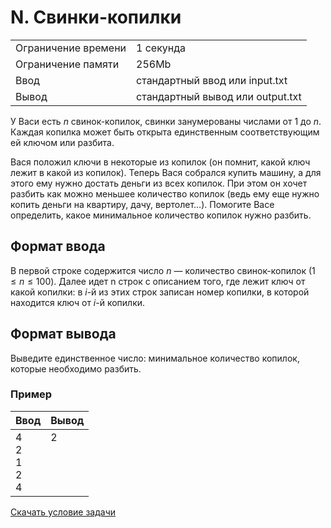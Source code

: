 # N. Свинки-копилки

<table>
    <tr>
        <td>Ограничение времени</td>
        <td>1 секунда</td>
    </tr>
    <tr>
        <td>Ограничение памяти</td>
        <td>256Mb</td>
    </tr>
    <tr>
        <td>Ввод</td>
        <td>стандартный ввод или input.txt</td>
    </tr>
    <tr>
        <td>Вывод</td>
        <td>стандартный вывод или output.txt</td>
    </tr>
</table>

У Васи есть $n$ свинок-копилок, свинки занумерованы числами от $1$ до $n$. Каждая копилка может быть открыта единственным соответствующим ей ключом или разбита.

Вася положил ключи в некоторые из копилок (он помнит, какой ключ лежит в какой из копилок). Теперь Вася собрался купить машину, а для этого ему нужно достать деньги из всех копилок. При этом он хочет разбить как можно меньшее количество копилок (ведь ему еще нужно копить деньги на квартиру, дачу, вертолет…). Помогите Васе определить, какое минимальное количество копилок нужно разбить.

## Формат ввода

В первой строке содержится число $n$ — количество свинок-копилок $(1 \leq n \leq 100)$. Далее идет n строк с описанием того, где лежит ключ от какой копилки: в $i$-й из этих строк записан номер копилки, в которой находится ключ от $i$-й копилки.

## Формат вывода

Выведите единственное число: минимальное количество копилок, которые необходимо разбить.


### Пример

| Ввод | Вывод |
| -- | -- |
| 4<br>2<br>1<br>2<br>4 | 2<br><br><br><br><br> |


[Скачать условие задачи](https://contest.yandex.ru/contest/35179/download/N/)
